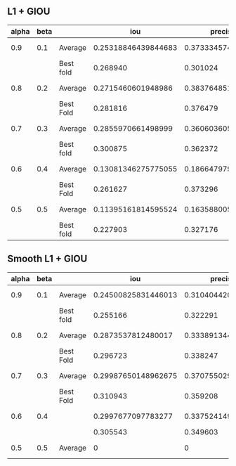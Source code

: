
## L1 + GIOU

| alpha | beta |           | iou                 | precision           | recall              | f1                  | loss history                         | Fold metrics                         |
| ----- | ---- | --------- | ------------------- | ------------------- | ------------------- | ------------------- | ------------------------------------ | ------------------------------------ |
| 0.9   | 0.1  | Average   | 0.25318846439844683 | 0.3733345742190355  | 0.4521556922087544  | 0.37418364890311895 | ![[Pasted image 20241122182224.png]] |                                      |
|       |      | Best fold | 0.268940            | 0.301024            | 0.717869            | 0.397397            |                                      |                                      |
| 0.8   | 0.2  | Average   | 0.2715460601948986  | 0.38376485102957014 | 0.49202810737647507 | 0.39696162262637363 | ![[Pasted image 20241122183214.png]] |                                      |
|       |      | Best Fold | 0.281816            | 0.376479            | 0.529894            | 0.409774            |                                      |                                      |
| 0.7   | 0.3  | Average   | 0.2855970661498999  | 0.3606036052499947  | 0.6229841556203992  | 0.4225389726067844  | ![[Pasted image 20241122184249.png]] | ![[Pasted image 20241122184808.png]] |
|       |      | Best fold | 0.300875            | 0.362372            | 0.626832            | 0.436233            |                                      |                                      |
| 0.6   | 0.4  | Average   | 0.13081346275775055 | 0.1866479794445791  | 0.24272040983563975 | 0.19105404110527352 | ![[Pasted image 20241122185317.png]] | ![[Pasted image 20241122185326.png]] |
|       |      | Best Fold | 0.261627            | 0.373296            | 0.485441            | 0.382108            |                                      |                                      |
| 0.5   | 0.5  | Average   | 0.11395161814595524 | 0.16358800546119087 | 0.21698113021097684 | 0.17253038189128825 | ![[Pasted image 20241122190418.png]] | ![[Pasted image 20241122190537.png]] |
|       |      | Best fold | 0.227903            | 0.327176            | 0.433962            | 0.345061            |                                      |                                      |


## Smooth L1 + GIOU

| alpha | beta |           | iou                 | precision           | recall             | f1                  | loss history                         | Fold metrics                         |
| ----- | ---- | --------- | ------------------- | ------------------- | ------------------ | ------------------- | ------------------------------------ | ------------------------------------ |
| 0.9   | 0.1  | Average   | 0.24500825831446013 | 0.31040442038609306 | 0.5582340655015096 | 0.3605788655052158  | ![[Pasted image 20241122192642.png]] | ![[Pasted image 20241122192700.png]] |
|       |      | Best fold | 0.255166            | 0.322291            | 0.461281           | 0.359348            |                                      |                                      |
| 0.8   | 0.2  | Average   | 0.2873537812480017  | 0.3338913449919537  | 0.6943740385927653 | 0.42468443679574286 | ![[Pasted image 20241122194032.png]] | ![[Pasted image 20241122194040.png]] |
|       |      | Best Fold | 0.296723            | 0.338247            | 0.765338           | 0.442529            |                                      |                                      |
| 0.7   | 0.3  | Average   | 0.29987650148962675 | 0.37075502974422353 | 0.6503545316426378 | 0.43847571627089854 | ![[Pasted image 20241122200207.png]] |                                      |
|       |      | Best Fold | 0.310943            | 0.359208            | 0.724225           | 0.455367            |                                      |                                      |
| 0.6   | 0.4  |           | 0.2997677097783277  | 0.3375241495668888  | 0.7500926177752645 | 0.43955421663428607 | ![[Pasted image 20241122201405.png]] | ![[Pasted image 20241122201503.png]] |
|       |      |           | 0.305543            | 0.349603            | 0.723117           | 0.447991            |                                      |                                      |
| 0.5   | 0.5  | Average   | 0                   | 0                   | 0                  | 0                   | ![[Pasted image 20241122205148.png]] | ![[Pasted image 20241122205131.png]] |
